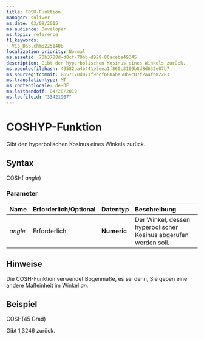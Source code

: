 ```yaml
---
title: COSH-Funktion
manager: soliver
ms.date: 03/09/2015
ms.audience: Developer
ms.topic: reference
f1_keywords:
- Vis_DSS.chm82251408
localization_priority: Normal
ms.assetid: 70b3788d-d8cf-79bb-d929-86aceba49345
description: Gibt den hyperbolischen Kosinus eines Winkels zurück.
ms.openlocfilehash: 49582ba4b441b3eea1f860c3109b8d8d632e07b7
ms.sourcegitcommit: 8657170d071f9bcf680aba50b9c07f2a4fb82283
ms.translationtype: MT
ms.contentlocale: de-DE
ms.lasthandoff: 04/28/2019
ms.locfileid: "33421907"
---
```

# <a name="cosh-function"></a>COSHYP-Funktion

Gibt den hyperbolischen Kosinus eines Winkels zurück.
  
## <a name="syntax"></a>Syntax

COSH( *angle*) 
  
### <a name="parameters"></a>Parameter

|**Name**|**Erforderlich/Optional**|**Datentyp**|**Beschreibung**|
|:-----|:-----|:-----|:-----|
| _angle_ <br/> |Erforderlich  <br/> |**Numeric** <br/> |Der Winkel, dessen hyperbolischer Kosinus abgerufen werden soll.  <br/> |
   
## <a name="remarks"></a>Hinweise

Die COSH-Funktion verwendet Bogenmaße, es sei denn, Sie geben eine andere Maßeinheit im Winkel *an.* 
  
## <a name="example"></a>Beispiel

COSH(45 Grad) 
  
Gibt 1,3246 zurück. 
  


